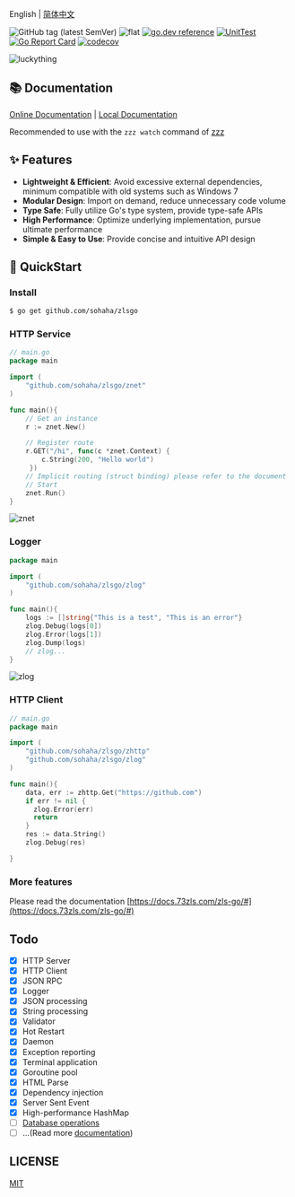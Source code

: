 English | [简体中文](./README.md)

![GitHub tag (latest SemVer)](https://img.shields.io/github/v/tag/sohaha/zlsgo)
![flat](https://img.shields.io/github/languages/top/sohaha/zlsgo.svg?style=flat)
[![go.dev reference](https://img.shields.io/badge/go.dev-reference-007d9c?logo=go&logoColor=white&style=flat)](https://pkg.go.dev/github.com/sohaha/zlsgo?tab=subdirectories)
[![UnitTest](https://github.com/sohaha/zlsgo/actions/workflows/go.yml/badge.svg)](https://github.com/sohaha/zlsgo/actions/workflows/go.yml)
[![Go Report Card](https://goreportcard.com/badge/github.com/sohaha/zlsgo)](https://goreportcard.com/report/github.com/sohaha/zlsgo)
[![codecov](https://codecov.io/gh/sohaha/zlsgo/branch/master/graph/badge.svg)](https://codecov.io/gh/sohaha/zlsgo)

![luckything](https://www.notion.so/image/https%3A%2F%2Fs3-us-west-2.amazonaws.com%2Fsecure.notion-static.com%2Fa4bcc6b2-32ef-4a7d-ba1c-65a0330f632d%2Flogo.png?table=block&id=37f366ec-0593-4a21-94c0-c24023a85354&width=590&cache=v2)

## 📚 Documentation

[Online Documentation](https://docs.73zls.com/zls-go/#) | [Local Documentation](./docs/README.md)

Recommended to use with the `zzz watch` command of [zzz](https://github.com/sohaha/zzz)

## ✨ Features

- **Lightweight & Efficient**: Avoid excessive external dependencies, minimum compatible with old systems such as Windows 7
- **Modular Design**: Import on demand, reduce unnecessary code volume
- **Type Safe**: Fully utilize Go's type system, provide type-safe APIs
- **High Performance**: Optimize underlying implementation, pursue ultimate performance
- **Simple & Easy to Use**: Provide concise and intuitive API design

## 🚀 QuickStart

### Install

```bash
$ go get github.com/sohaha/zlsgo
```

### HTTP Service

```go
// main.go
package main

import (
    "github.com/sohaha/zlsgo/znet"
)

func main(){
    // Get an instance
    r := znet.New()

    // Register route
    r.GET("/hi", func(c *znet.Context) {
        c.String(200, "Hello world")
     })
    // Implicit routing (struct binding) please refer to the document
    // Start
    znet.Run()
}
```

![znet](https://www.notion.so/image/https%3A%2F%2Fs3-us-west-2.amazonaws.com%2Fsecure.notion-static.com%2F1d7f2372-5d58-4848-85ca-1bedf8ad14ae%2FUntitled.png?table=block&id=18fdfaa9-05fd-47ba-b270-59017c59817b&width=2210&userId=&cache=v2)

### Logger

```go
package main

import (
    "github.com/sohaha/zlsgo/zlog"
)

func main(){
    logs := []string{"This is a test", "This is an error"}
    zlog.Debug(logs[0])
    zlog.Error(logs[1])
    zlog.Dump(logs)
    // zlog...
}
```

![zlog](https://www.notion.so/image/https%3A%2F%2Fs3-us-west-2.amazonaws.com%2Fsecure.notion-static.com%2Fd8cc2527-8d9d-466c-b5c8-96e706ee0691%2FUntitled.png?table=block&id=474726aa-05fd-47ba-b270-59017c59817b&width=2560&cache=v2)

### HTTP Client

```go
// main.go
package main

import (
    "github.com/sohaha/zlsgo/zhttp"
    "github.com/sohaha/zlsgo/zlog"
)

func main(){
    data, err := zhttp.Get("https://github.com")
    if err != nil {
      zlog.Error(err)
      return
    }
    res := data.String()
    zlog.Debug(res)

}
```

### More features

Please read the documentation [https://docs.73zls.com/zls-go/#](https://docs.73zls.com/zls-go/#)

## Todo

- [x] HTTP Server
- [x] HTTP Client
- [x] JSON RPC
- [x] Logger
- [x] JSON processing
- [x] String processing
- [x] Validator
- [x] Hot Restart
- [x] Daemon
- [x] Exception reporting
- [x] Terminal application
- [x] Goroutine pool
- [x] HTML Parse
- [x] Dependency injection
- [x] Server Sent Event
- [x] High-performance HashMap
- [ ] [Database operations](https://github.com/sohaha/zdb)
- [ ] ...(Read more [documentation](https://docs.73zls.com/zls-go/#))

## LICENSE

[MIT](LICENSE)
